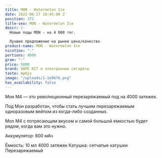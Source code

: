 ```yaml
---
title: MON - Watermelon Ice
date: 2022-06-27 18:45:00 Z
position: 375
title-seo: MON - Watermelon Ice
descr: |-
  Новые поды MON - на 4 000 тяг.

  Лучшее предложение на рынке цена/качество
product-name: MON - Watermelon Ice
nicotine: "-"
portions: 4000
gram: "-"
price: 5000
brand: VAPE KIT и электронные сигареты
taste: Арбуз
image: "/uploads/1-1e96f6.png"
has_availability: false
---
```


Мон M4 — это революционный перезаряжаемый под на 4000 затяжек.

Под Мон разработан, чтобы стать лучшим перезаряжаемым одноразовым вейпом из когда-либо созданных. 

Mon M4 с потрясающим вкусом и самой большой емкостью будет рядом, когда вам это нужно.

Аккумулятор: 600 мАч

Ёмкость: 10 мл
4000 затяжек
Катушка: сетчатые катушки
Перезаряжаемый
